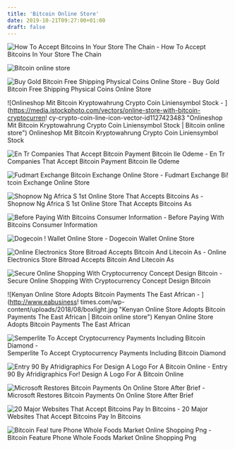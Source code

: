 ```yaml
---
title: 'Bitcoin Online Store'
date: 2019-10-21T09:27:00+01:00
draft: false
---
```


![How To Accept Bitcoins In Your Store The Chain - ](https://res.cloudinary.com/jerrick/image/upload/f_auto,fl_progressive,q_auto,c_fit,w_1024/gxo5fjxfqslrdvr4ngob "How To Accept Bitcoins In Your Store The Chain | Bitcoin online store") How To Accept Bitcoins In Your Store The Chain

![Bitcoin online store](https://usethebitcoin.com/wp-content/uploads/2018/12/eGifter.png "Bitcoin online store") 

![Buy Gold Bitcoin Free Shipping Physical Coins Online Store - ](https://goldbitcoinshop.com/images/gold-plated-bitcoin.png "Buy Gold Bitcoin Free Shipping Physical Coins Online Store | Bitcoin online store") Buy Gold Bitcoin Free Shipping Physical Coins Online Store

![Onlineshop Mit Bitcoin Kryptowahrung Crypto Coin Liniensymbol Stock - ](https://media.istockphoto.com/vectors/online-store-with-bitcoin-cryptocurren!   cy-crypto-coin-line-icon-vector-id1127423483 "Onlineshop Mit Bitcoin Kryptowahrung Crypto Coin Liniensymbol Stock | Bitcoin online store") Onlineshop Mit Bitcoin Kryptowahrung Crypto Coin Liniensymbol Stock

![En Tr Companies That Accept Bitcoin Payment Bitcoin Ile Odeme - ](https://steemitimages.com/DQmPRFdKNF9L5QgH1yB8kHvf8cNcou9A5kGXP9FCYVurWD9/who-accepts-bitcoins-as-payment.png "En Tr Companies That Accept Bitcoin Payment Bitcoin Ile Odeme | Bitcoin online store") En Tr Companies That Accept Bitcoin Payment Bitcoin Ile Odeme

![Fudmart Exchange Bitcoin Exchange Online Store - ](https://i1.wp.com/www.fudmartng.com/wp-content/uploads/2019/07/bitcoin-app-banner.jpg?fit=1920%2C900&ssl=1 "Fudmart Exchange Bitcoin Exchang!   e Online Store | Bitcoin online store") Fudmart Exchange Bi! tcoin Exchange Online Store

![Shopnow Ng Africa S 1st Online Store That Accepts Bitcoins As - ](https://3.bp.blogspot.com/-bmU090sZPz0/WW3A0UIi2rI/AAAAAAAABJ8/r5QUwrim-I46a4ysYKu-rgMpI-BbDQyUQCLcBGAs/s1600/Shopnow.ng-online-store-bitcoin-logo.jpg "Shopnow Ng Africa S 1st Online Store That Accepts Bitcoins As | Bitcoin online store") Shopnow Ng Africa S 1st Online Store That Accepts Bitcoins As

![Before Paying With Bitcoins Consumer Information - ](https://www.consumer.ftc.gov/sites/default/files/pictures/0534-shopping-online-with-virtual-currencies.png "Before Paying With Bitcoins Consumer Information | Bitcoin online store") Before Paying With Bitcoins Consumer Information

![Dogecoin !   Wallet Online Store - ](http://cryptomining-blog.com/wp-content/uploads/2015/06/haobtc-online-wallet.jpg "Dogecoin Wallet Online Store | Bitcoin online store") Dogecoin Wallet Online Store

![Online Electronics Store Bitroad Accepts Bitcoin And Litecoin As - ](https://bitcoinprbuzz.com/wp-content/uploads/2014/02/BitRoad-Screenshot-1024x664.jpg "Online Electronics Store Bitroad Accepts Bitcoin And Litecoin As | Bitcoin online store") Online Electronics Store Bitroad Accepts Bitcoin And Litecoin As

![Secure Online Shopping With Cryptocurrency Concept Design Bitcoin - ](https://media.istockphoto.com/vectors/secure-online-shopping-with-cryptocurrency-concept-design-bitcoin-vector-id910105096 "Secure Online Shopping With Cryptocurrency Concept Design Bitcoin | Bitcoin online store") Secure Online Shopping With Cryptocurrency Concept Design Bitcoin

![Kenyan Online Store Adopts Bitcoin Payments The East African - ](http://www.eabusiness!   times.com/wp-content/uploads/2018/08/boxlight.jpg "Kenyan Online Store Adopts Bitcoin Payments The East African | Bitcoin online store") Kenyan Online Store Adopts Bitcoin Payments The East African

![Semperlite To Accept Cryptocurrency Payments Including Bitcoin Diamond - ](https://mma.prnewswire.com/media/819973/Semperlite_online_store.jpg?p=publish&w=650 "Semperlite To Accept Cryptocurrency Payments Including Bitcoin Diamond | Bitcoin online store") Semperlite To Accept Cryptocurrency Payments Including Bitcoin Diamond

![Entry 90 By Afridigraphics For Design A Logo For A Bitcoin Online - ](https://cdn5.f-cdn.com/contestentries/1145505/26283026/59d0d0646b8bc_thumb900.jpg "Entry 90 By Afridigraphics For Design A Logo For A Bitcoin Online | Bitcoin online store") Entry 90 By Afridigraphics For! Design A Logo For A Bitcoin Online

![Microsoft Restores Bitcoin Payments On Online Store After Brief - ](https://beebom.com/wp-content/uploads/2018/01/Microsoft-Accepts-Bitcoin-Featured.jpg "Microsoft Restores Bitcoin Payments On Online Store After Brief | Bitcoin online store") Microsoft Restores Bitcoin Payments On Online Store After Brief

![20 Major Websites That Accept Bitcoins Pay In Bitcoins - ](https://coinsutra.com/wp-content/uploads/2019/03/Buy-selling-gift-cards-via-Bitcoin.jpg "20 Major Websites That Accept Bitcoins Pay In Bitcoins | Bitcoin online store") 20 Major Websites That Accept Bitcoins Pay In Bitcoins

![Bitcoin Fea!   ture Phone Whole Foods Market Online Shopping Png - ](https://cdn.imgbin.com/1/12/1/imgbin-bitcoin-feature-phone-whole-foods-market-online-shopping-bitcoin-ZicBMiepTC9PKiuMmxevm3Lgy.jpg "Bitcoin Fe!   ature Phone Whole Foods Market Online Shopping Png | Bitcoin online store") Bitcoin Feature Phone Whole Foods Market Online Shopping Png